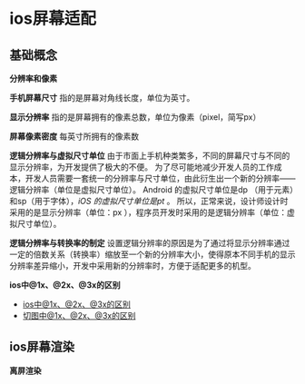 # ios屏幕适配

## 基础概念

**分辨率和像素**

**手机屏幕尺寸**
指的是屏幕对角线长度，单位为英寸。

**显示分辨率**
指的是屏幕拥有的像素总数，单位为像素（pixel，简写px）

**屏幕像素密度**
每英寸所拥有的像素数

**逻辑分辨率与虚拟尺寸单位**
由于市面上手机种类繁多，不同的屏幕尺寸与不同的显示分辨率，为开发提供了极大的不便。
为了尽可能地减少开发人员的工作成本，开发人员需要一套统一的分辨率与尺寸单位，由此衍生出一个新的分辨率——逻辑分辨率（单位是虚拟尺寸单位）。
Android 的虚拟尺寸单位是dp （用于元素）和sp（用于字体），*iOS 的虚拟尺寸单位是pt* 。
所以，正常来说，设计师设计时采用的是显示分辨率（单位：px ），程序员开发时采用的是逻辑分辨率（单位：虚拟尺寸单位）。

**逻辑分辨率与转换率的制定**
设置逻辑分辨率的原因是为了通过将显示分辨率通过一定的倍数关系（转换率）缩放至一个新的分辨率大小，使得原本不同手机的显示分辨率差异缩小，开发中采用新的分辨率时，方便于适配更多的机型。

**ios中@1x、@2x、@3x的区别**
- [ios中@1x、@2x、@3x的区别](https://developer.apple.com/design/human-interface-guidelines/ios/icons-and-images/image-size-and-resolution/)
- [切图中@1x、@2x、@3x的区别](https://www.zhihu.com/question/26195746)

## ios屏幕渲染

**离屏渲染**
